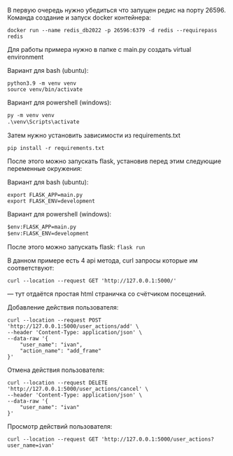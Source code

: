 ﻿В первую очередь нужно убедиться что запущен редис на порту 26596. Команда создание и запуск docker контейнера:
```shell
docker run --name redis_db2022 -p 26596:6379 -d redis --requirepass redis
```

Для работы примера нужно в папке с main.py создать virtual environment

Вариант для bash (ubuntu):
```shell
python3.9 -m venv venv
source venv/bin/activate
```

Вариант для powershell (windows):
```ps
py -m venv venv
.\venv\Scripts\activate
```

Затем нужно установить зависимости из requirements.txt
```shell
pip install -r requirements.txt
```

После этого можно запускать flask, установив перед этим следующие переменные окружения:

Вариант для bash (ubuntu):
```shell
export FLASK_APP=main.py
export FLASK_ENV=development
```

Вариант для powershell (windows):
```ps
$env:FLASK_APP=main.py
$env:FLASK_ENV=development
```

После этого можно запускать flask:
`flask run`

В данном примере есть 4 api метода, curl запросы которые им соответствуют:
```
curl --location --request GET 'http://127.0.0.1:5000/'
```
— тут отдаётся простая html страничка со счётчиком посещений.


Добавление действия пользователя:
```
curl --location --request POST 'http://127.0.0.1:5000/user_actions/add' \
--header 'Content-Type: application/json' \
--data-raw '{
    "user_name": "ivan",
    "action_name": "add_frame"
}'
```
Отмена действия пользователя:
```
curl --location --request DELETE 'http://127.0.0.1:5000/user_actions/cancel' \
--header 'Content-Type: application/json' \
--data-raw '{
    "user_name": "ivan"
}'
```
Просмотр действий пользователя:
```
curl --location --request GET 'http://127.0.0.1:5000/user_actions?user_name=ivan'
```
